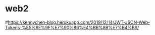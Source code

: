 # web2
#https://kennychen-blog.herokuapp.com/2019/12/14/JWT-JSON-Web-Tokens-%E5%8E%9F%E7%90%86%E4%BB%8B%E7%B4%B9/
